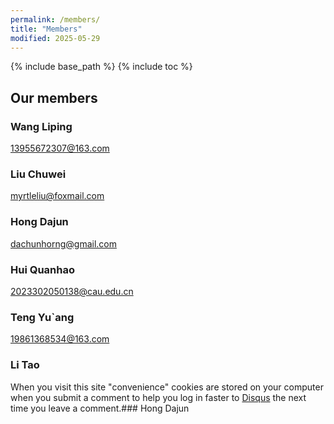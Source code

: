 ```yaml
---
permalink: /members/
title: "Members"
modified: 2025-05-29
---
```


{% include base_path %}
{% include toc %}

## Our members

### Wang Liping

13955672307@163.com


### Liu Chuwei

myrtleliu@foxmail.com

### Hong Dajun

dachunhorng@gmail.com

### Hui Quanhao

2023302050138@cau.edu.cn

### Teng Yu`ang

19861368534@163.com

### Li Tao

When you visit this site "convenience" cookies are stored on your computer when you submit a comment to help you log in faster to [Disqus](http://disqus.com) the next time you leave a comment.### Hong Dajun


